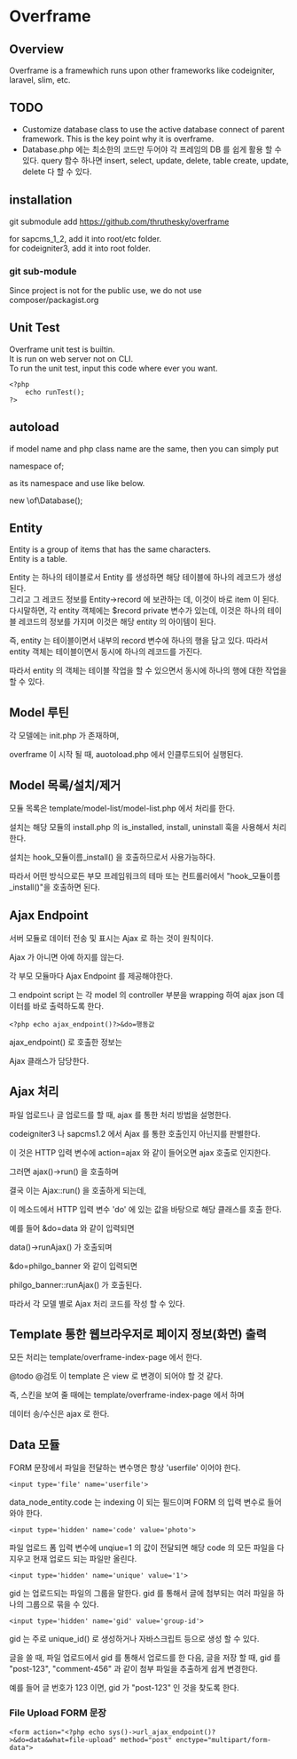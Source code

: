 # Overframe


## Overview

Overframe is a framewhich runs upon other frameworks like codeigniter, laravel, slim, etc.

## TODO

* Customize database class to use the active database connect of parent framework. This is the key point why it is overframe.
* Database.php 에는 최소한의 코드만 두어야 각 프레임의 DB 를 쉽게 활용 할 수 있다.
query 함수 하나면 insert, select, update, delete, table create, update, delete 다 할 수 있다.

 

## installation
git submodule add https://github.com/thruthesky/overframe

for sapcms_1_2, add it into root/etc folder.<br>
for codeigniter3, add it into root folder.


### git sub-module

Since project is not for the public use, we do not use composer/packagist.org<br>






## Unit Test
Overframe unit test is builtin.<br>
It is run on web server not on CLI.<br> 
To run the unit test, input this code where ever you want.

    <?php
		echo runTest();
	?>




## autoload

if model name and php class name are the same, then you can simply put<br>

namespace of;<br>

as its namespace and use like below.<br>

new \of\Database();<br>



## Entity

Entity is a group of items that has the same characters.<br>
Entity is a table.<br>

Entity 는 하나의 테이블로서 Entity 를 생성하면 해당 테이블에 하나의 레코드가 생성된다.<br>
그리고 그 레코드 정보를 Entity->record 에 보관하는 데, 이것이 바로 item 이 된다.<br>
다시말하면, 각 entity 객체에는 $record private 변수가 있는데, 이것은 하나의 테이블 레코드의 정보를 가지며 이것은 해당 entity 의 아이템이 된다.<br>

즉, entity 는 테이블이면서 내부의 record 변수에 하나의 행을 담고 있다. 따라서 entity 객체는 테이블이면서 동시에 하나의 레코드를 가진다.<br>

따라서 entity 의 객체는 테이블 작업을 할 수 있으면서 동시에 하나의 행에 대한 작업을 할 수 있다.<br>





## Model 루틴

각 모델에는 init.php 가 존재하며,
 
overframe 이 시작 될 때, auotoload.php 에서 인클루드되어 실행된다.


## Model 목록/설치/제거

모듈 목록은 template/model-list/model-list.php 에서 처리를 한다.

설치는 해당 모듈의 install.php 의 is_installed, install, uninstall 훅을 사용해서 처리 한다.



설치는 hook_모듈이름_install() 을 호출하므로서 사용가능하다.

따라서 어떤 방식으로든 부모 프레임워크의 테마 또는 컨트롤러에서 "hook_모듈이름_install()"을 호출하면 된다.


## Ajax Endpoint

서버 모듈로 데이터 전송 및 표시는 Ajax 로 하는 것이 원칙이다.

Ajax 가 아니면 아예 하지를 않는다.

각 부모 모듈마다 Ajax Endpoint 를 제공해야한다.
 
그 endpoint script 는 각 model 의 controller 부분을 wrapping 하여 ajax json 데이터를 바로 출력하도록 한다.
  
    <?php echo ajax_endpoint()?>&do=행동값


ajax_endpoint() 로 호출한 정보는

Ajax 클래스가 담당한다.


## Ajax 처리

파일 업로드나 글 업로드를 할 때, ajax 를 통한 처리 방법을 설명한다.

codeigniter3 나 sapcms1.2 에서 Ajax 를 통한 호출인지 아닌지를 판별한다.

이 것은 HTTP 입력 변수에 action=ajax 와 같이 들어오면 ajax 호출로 인지한다.

그러면 ajax()->run() 을 호출하며

결국 이는 Ajax::run() 을 호출하게 되는데,

이 메소드에서 HTTP 입력 변수 'do' 에 있는 값을 바탕으로 해당 클래스를 호출 한다.

예를 들어 &do=data 와 같이 입력되면

data()->runAjax() 가 호출되며

&do=philgo_banner 와 같이 입력되면

philgo_banner::runAjax() 가 호출된다.


따라서 각 모델 별로 Ajax 처리 코드를 작성 할 수 있다.





## Template 통한 웹브라우저로 페이지 정보(화면) 출력

모든 처리는 template/overframe-index-page 에서 한다.

@todo @검토 이 template 은 view 로 변경이 되어야 할 것 같다.


즉, 스킨을 보여 줄 때에는 template/overframe-index-page 에서 하며

데이터 송/수신은 ajax 로 한다.




## Data 모듈

FORM 문장에서 파일을 전달하는 변수명은 항상 'userfile' 이어야 한다.

    <input type='file' name='userfile'>

data_node_entity.code 는 indexing 이 되는 필드이며 FORM 의 입력 변수로 들어 와야 한다.

    <input type='hidden' name='code' value='photo'>

파일 업로드 폼 입력 변수에 unqiue=1 의 값이 전달되면 해당 code 의 모든 파일을 다 지우고 현재 업로드 되는 파일만 올린다. 

    <input type='hidden' name='unique' value='1'>
    
gid 는 업로드되는 파일의 그룹을 말한다. gid 를 통해서 글에 첨부되는 여러 파일을 하나의 그룹으로 묶을 수 있다.

    <input type='hidden' name='gid' value='group-id'>
    
gid 는 주로 unique_id() 로 생성하거나 자바스크립트 등으로 생성 할 수 있다.

글을 쓸 때, 파일 업로드에서 gid 를 통해서 업로드를 한 다음, 글을 저장 할 때, gid 를 "post-123", "comment-456" 과 같이 첨부 파일을 추출하게 쉽게 변경한다.

예를 들어 글 번호가 123 이면, gid 가 "post-123" 인 것을 찾도록 한다.

### File Upload FORM 문장

    <form action="<?php echo sys()->url_ajax_endpoint()?>&do=data&what=file-upload" method="post" enctype="multipart/form-data">
    